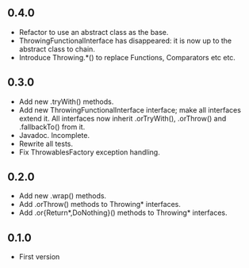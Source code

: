 ## 0.4.0

* Refactor to use an abstract class as the base.
* ThrowingFunctionalInterface has disappeared: it is now up to the abstract
  class to chain.
* Introduce Throwing.*() to replace Functions, Comparators etc etc.

## 0.3.0

* Add new .tryWith() methods.
* Add new ThrowingFunctionalInterface interface; make all interfaces extend it.
  All interfaces now inherit .orTryWith(), .orThrow() and .fallbackTo() from it.
* Javadoc. Incomplete.
* Rewrite all tests.
* Fix ThrowablesFactory exception handling.

## 0.2.0

* Add new .wrap() methods.
* Add .orThrow() methods to Throwing* interfaces.
* Add .or{Return*,DoNothing}() methods to Throwing* interfaces.

## 0.1.0

* First version
